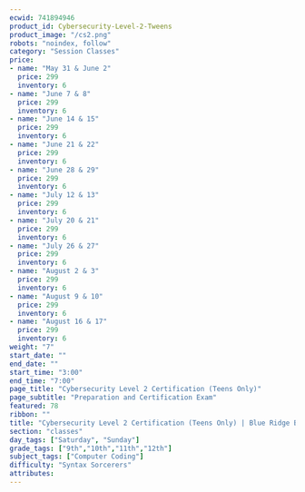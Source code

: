 ```yaml
---
ecwid: 741894946
product_id: Cybersecurity-Level-2-Tweens
product_image: "/cs2.png"
robots: "noindex, follow"
category: "Session Classes"
price:
- name: "May 31 & June 2"
  price: 299
  inventory: 6
- name: "June 7 & 8"
  price: 299
  inventory: 6
- name: "June 14 & 15"
  price: 299
  inventory: 6
- name: "June 21 & 22"
  price: 299
  inventory: 6
- name: "June 28 & 29"
  price: 299
  inventory: 6
- name: "July 12 & 13"
  price: 299
  inventory: 6
- name: "July 20 & 21"
  price: 299
  inventory: 6
- name: "July 26 & 27"
  price: 299
  inventory: 6
- name: "August 2 & 3"
  price: 299
  inventory: 6
- name: "August 9 & 10"
  price: 299
  inventory: 6
- name: "August 16 & 17"
  price: 299
  inventory: 6
weight: "7"
start_date: ""
end_date: ""
start_time: "3:00"
end_time: "7:00"
page_title: "Cybersecurity Level 2 Certification (Teens Only)"
page_subtitle: "Preparation and Certification Exam"
featured: 78
ribbon: ""
title: "Cybersecurity Level 2 Certification (Teens Only) | Blue Ridge Boost"
section: "classes"
day_tags: ["Saturday", "Sunday"]
grade_tags: ["9th","10th","11th","12th"]
subject_tags: ["Computer Coding"]
difficulty: "Syntax Sorcerers"
attributes:
---
```

<script type="application/ld+json">
        {
            "@context": "https://schema.org",
            "@type": "Course",
            "name": "Cybersecurity Level 2 Certification (Teens Only)",
            "description": "Cybersecurity Level 2 Certification (Teens Only) - Preparation and Certification Exam",
            "provider": {
            "@type": "Organization",
            "name": "Blue Ridge Boost",
            "url": "https://blueridgeboost.com"
            },
            "offers": {
            "@type": "Offer",
            "price": "299",
            "priceCurrency": "USD",
            "availability": "https://schema.org/InStock",
            "url": "https://blueridgeboost.com/classes/"
            }
        }
        </script>
